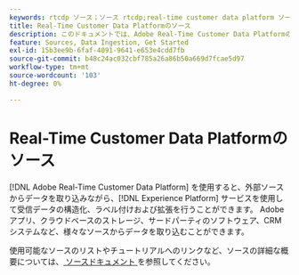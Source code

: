 ```yaml
---
keywords: rtcdp ソース；ソース rtcdp;real-time customer data platform ソース
title: Real-Time Customer Data Platformのソース
description: このドキュメントでは、Adobe Real-Time Customer Data Platformのソースの概要を説明します
feature: Sources, Data Ingestion, Get Started
exl-id: 15b3ee9b-6faf-4091-9641-e653e4cdd7fb
source-git-commit: b48c24ac032cbf785a26a86b50a669d7fcae5d97
workflow-type: tm+mt
source-wordcount: '103'
ht-degree: 0%

---
```


# Real-Time Customer Data Platformのソース

[!DNL Adobe Real-Time Customer Data Platform] を使用すると、外部ソースからデータを取り込みながら、[!DNL Experience Platform] サービスを使用して受信データの構造化、ラベル付けおよび拡張を行うことができます。 Adobe アプリ、クラウドベースのストレージ、サードパーティのソフトウェア、CRM システムなど、様々なソースからデータを取り込むことができます。

使用可能なソースのリストやチュートリアルへのリンクなど、ソースの詳細な概要については、[ ソースドキュメント ](../../sources/home.md) を参照してください。
